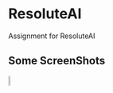# ResoluteAI
Assignment for ResoluteAI
## Some ScreenShots
<div style="display:inline-flex">
<img src="https://raw.githubusercontent.com/AceAbhishekOfficial/ResoluteAI/blob/master/Screenshots/IMG-20230608-WA0002.jpg"  width="25%" height="auto">

<br>
</div>
